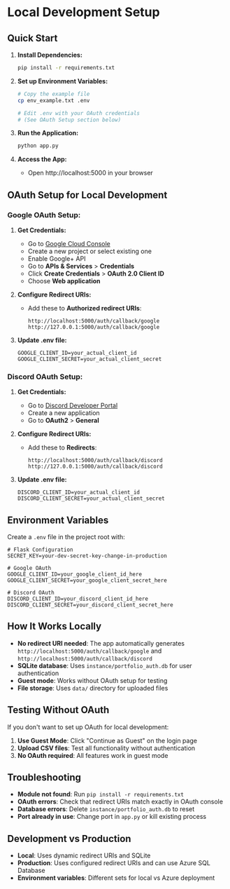 # Local Development Setup

## Quick Start

1. **Install Dependencies:**
   ```bash
   pip install -r requirements.txt
   ```

2. **Set up Environment Variables:**
   ```bash
   # Copy the example file
   cp env_example.txt .env
   
   # Edit .env with your OAuth credentials
   # (See OAuth Setup section below)
   ```

3. **Run the Application:**
   ```bash
   python app.py
   ```

4. **Access the App:**
   - Open http://localhost:5000 in your browser

## OAuth Setup for Local Development

### Google OAuth Setup:

1. **Get Credentials:**
   - Go to [Google Cloud Console](https://console.cloud.google.com/)
   - Create a new project or select existing one
   - Enable Google+ API
   - Go to **APIs & Services** > **Credentials**
   - Click **Create Credentials** > **OAuth 2.0 Client ID**
   - Choose **Web application**

2. **Configure Redirect URIs:**
   - Add these to **Authorized redirect URIs**:
     ```
     http://localhost:5000/auth/callback/google
     http://127.0.0.1:5000/auth/callback/google
     ```

3. **Update .env file:**
   ```
   GOOGLE_CLIENT_ID=your_actual_client_id
   GOOGLE_CLIENT_SECRET=your_actual_client_secret
   ```

### Discord OAuth Setup:

1. **Get Credentials:**
   - Go to [Discord Developer Portal](https://discord.com/developers/applications)
   - Create a new application
   - Go to **OAuth2** > **General**

2. **Configure Redirect URIs:**
   - Add these to **Redirects**:
     ```
     http://localhost:5000/auth/callback/discord
     http://127.0.0.1:5000/auth/callback/discord
     ```

3. **Update .env file:**
   ```
   DISCORD_CLIENT_ID=your_actual_client_id
   DISCORD_CLIENT_SECRET=your_actual_client_secret
   ```

## Environment Variables

Create a `.env` file in the project root with:

```env
# Flask Configuration
SECRET_KEY=your-dev-secret-key-change-in-production

# Google OAuth
GOOGLE_CLIENT_ID=your_google_client_id_here
GOOGLE_CLIENT_SECRET=your_google_client_secret_here

# Discord OAuth
DISCORD_CLIENT_ID=your_discord_client_id_here
DISCORD_CLIENT_SECRET=your_discord_client_secret_here
```

## How It Works Locally

- **No redirect URI needed**: The app automatically generates `http://localhost:5000/auth/callback/google` and `http://localhost:5000/auth/callback/discord`
- **SQLite database**: Uses `instance/portfolio_auth.db` for user authentication
- **Guest mode**: Works without OAuth setup for testing
- **File storage**: Uses `data/` directory for uploaded files

## Testing Without OAuth

If you don't want to set up OAuth for local development:

1. **Use Guest Mode**: Click "Continue as Guest" on the login page
2. **Upload CSV files**: Test all functionality without authentication
3. **No OAuth required**: All features work in guest mode

## Troubleshooting

- **Module not found**: Run `pip install -r requirements.txt`
- **OAuth errors**: Check that redirect URIs match exactly in OAuth console
- **Database errors**: Delete `instance/portfolio_auth.db` to reset
- **Port already in use**: Change port in `app.py` or kill existing process

## Development vs Production

- **Local**: Uses dynamic redirect URIs and SQLite
- **Production**: Uses configured redirect URIs and can use Azure SQL Database
- **Environment variables**: Different sets for local vs Azure deployment
